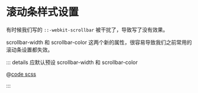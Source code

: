 # 滚动条样式设置

有时候我们写的 `::-webkit-scrollbar` 被干扰了，导致写了没有效果。

scrollbar-width 和 scrollbar-color 这两个新的属性，很容易导致我们之前常用的滚动条设置都失效。

::: details 应默认预设 scrollbar-width 和 scrollbar-color

@[code scss](./-webkit-scrollbar.example.scss)

:::
